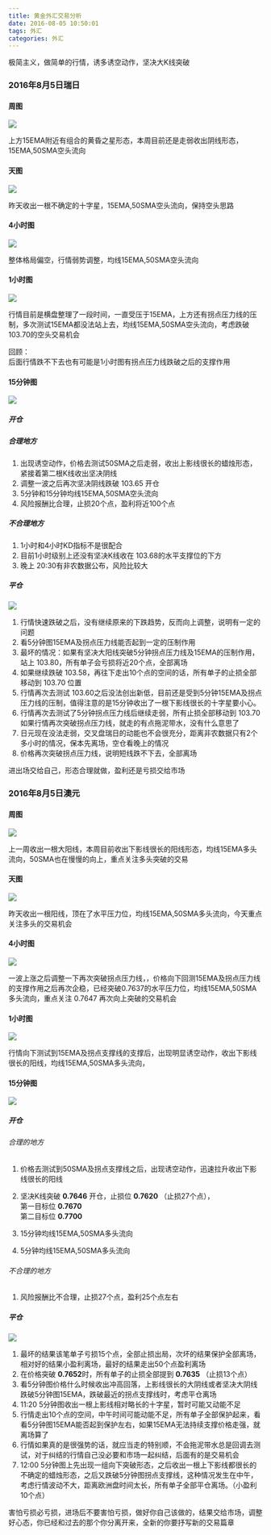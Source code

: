 ```yaml
---
title: 黄金外汇交易分析  
date: 2016-08-05 10:50:01  
tags: 外汇
categories: 外汇
---
```


极简主义，做简单的行情，诱多诱空动作，坚决大K线突破

### 2016年8月5日瑞日
#### 周图
![](http://jongrow.oss-cn-beijing.aliyuncs.com/20160805%E7%91%9E%E6%97%A5/%E5%91%A8%E5%9B%BE.png)

上方15EMA附近有组合的黄昏之星形态，本周目前还是走弱收出阴线形态，15EMA,50SMA空头流向
#### 天图
![](http://jongrow.oss-cn-beijing.aliyuncs.com/20160805%E7%91%9E%E6%97%A5/%E5%A4%A9%E5%9B%BE.png)

昨天收出一根不确定的十字星，15EMA,50SMA空头流向，保持空头思路
#### 4小时图
![](http://jongrow.oss-cn-beijing.aliyuncs.com/20160805%E7%91%9E%E6%97%A5/4%E5%B0%8F%E6%97%B6%E5%9B%BE.png)

整体格局偏空，行情弱势调整，均线15EMA,50SMA空头流向
#### 1小时图
![](http://jongrow.oss-cn-beijing.aliyuncs.com/20160805%E7%91%9E%E6%97%A5/1%E5%B0%8F%E6%97%B6%E5%9B%BE.png)

行情目前是横盘整理了一段时间，一直受压于15EMA，上方还有拐点压力线的压制，多次测试15EMA都没法站上去，均线15EMA,50SMA空头流向，考虑跌破103.70的空头交易机会

回顾：  
后面行情跌不下去也有可能是1小时图有拐点压力线跌破之后的支撑作用
#### 15分钟图

![](http://jongrow.oss-cn-beijing.aliyuncs.com/20160805%E7%91%9E%E6%97%A5/15%E5%88%86%E9%92%9F%E5%9B%BE.png)

##### 开仓
##### 合理地方
1. 出现诱空动作，价格去测试50SMA之后走弱，收出上影线很长的蜡烛形态，紧接着第二根K线收出坚决阴线
2. 调整一波之后再次坚决阴线跌破 103.65 开仓
3. 5分钟和15分钟均线15EMA,50SMA空头流向
4. 风险报酬比合理，止损20个点，盈利将近100个点

##### 不合理地方
1. 1小时和4小时KD指标不是很配合
2. 目前1小时级别上还没有坚决K线收在 103.68的水平支撑位的下方
3. 晚上 20:30有非农数据公布，风险比较大

##### 平仓
![](http://jongrow.oss-cn-beijing.aliyuncs.com/20160805%E7%91%9E%E6%97%A5/5%E5%88%86%E9%92%9F%E7%A6%BB%E5%9C%BA.png)

1. 行情快速跌破之后，没有继续原来的下跌趋势，反而向上调整，说明有一定的问题
2. 看5分钟图15EMA及拐点压力线能否起到一定的压制作用
3. 最坏的情况：如果有坚决大阳线突破5分钟拐点压力线及15EMA的压制作用，站上 103.80，所有单子会亏损将近20个点，全部离场
4. 如果继续跌破 103.58，再往下走出10个点的空间的话，所有单子的止损全部移动到 103.70 位置
5. 行情再次去测试 103.60之后没法创出新低，目前还是受到5分钟15EMA及拐点压力线的压制，值得注意的是15分钟收出了一根下影线很长的十字星要小心。  
6. 行情再次去测试了5分钟拐点压力线后继续走弱，所有止损全部移动到 103.70 如果行情再次突破拐点压力线，就走的有点拖泥带水，没有什么意思了
7. 日元现在没法走弱，交叉盘瑞日的动能也不会很充分，距离非农数据只有2个多小时的情况，保本先离场，空仓看晚上的情况
8. 价格再次突破拐点压力线，说明短线跌不下去，全部离场

进出场交给自己，形态合理就做，盈利还是亏损交给市场


### 2016年8月5日澳元
#### 周图

![](http://jongrow.oss-cn-beijing.aliyuncs.com/20160805%E6%BE%B3%E5%85%83/%E5%91%A8%E5%9B%BE.png)

上一周收出一根大阳线，本周目前收出下影线很长的阳线形态，均线15EMA多头流向，50SMA也在慢慢的向上，重点关注多头突破的交易

#### 天图

![](http://jongrow.oss-cn-beijing.aliyuncs.com/20160805%E6%BE%B3%E5%85%83/%E5%A4%A9%E5%9B%BE.png)

昨天收出一根阳线，顶在了水平压力位，均线15EMA,50SMA多头流向，今天重点关注多头的交易机会

####  4小时图

![](http://jongrow.oss-cn-beijing.aliyuncs.com/20160805%E6%BE%B3%E5%85%83/4%E5%B0%8F%E6%97%B6.png)

一波上涨之后调整一下再次突破拐点压力线，，价格向下回测15EMA及拐点压力线的支撑作用之后再次企稳，已经突破0.7637的水平压力位，均线15EMA,50SMA多头流向，重点关注 0.7647 再次向上突破的交易机会
#### 1小时图

![](http://jongrow.oss-cn-beijing.aliyuncs.com/20160805%E6%BE%B3%E5%85%83/1%E5%B0%8F%E6%97%B6.png)

行情向下测试到15EMA及拐点支撑线的支撑后，出现明显诱空动作，收出下影线很长的阳线，均线15EMA,50SMA多头流向，

#### 15分钟图
![](http://jongrow.oss-cn-beijing.aliyuncs.com/20160805%E6%BE%B3%E5%85%83/15%E5%88%86%E9%92%9F.png)

##### 开仓
###### 合理的地方
1. 价格去测试到50SMA及拐点支撑线之后，出现诱空动作，迅速拉升收出下影线很长的阳线
2. 坚决K线突破 **0.7646**  开仓，止损位 **0.7620** （止损27个点），  
第一目标位 **0.7670**   
第二目标位 **0.7700**

3. 15分钟均线15EMA,50SMA多头流向
4. 5分钟均线15EMA,50SMA多头流向


###### 不合理的地方
1. 风险报酬比不合理，止损27个点，盈利25个点左右

##### 平仓
![](http://jongrow.oss-cn-beijing.aliyuncs.com/20160805%E6%BE%B3%E5%85%83/5%E5%88%86%E9%92%9F%E7%A6%BB%E5%9C%BA.png)

1. 最坏的结果该笔单子亏损15个点，全部止损出局，次坏的结果保护全部离场，相对好的结果小盈利离场，最好的结果走出50个点盈利离场
2. 在价格突破 **0.7652**时，所有单子的止损全部提到 **0.7635** （止损13个点）
3. 看5分钟图价格什么时候收出冲高回落，上影线很长的大阴线或者坚决大阴线跌破5分钟图15EMA，跌破最近的拐点支撑线时，考虑平仓离场
4. 11:20 5分钟图收出一根上影线相对略长的十字星，暂时可能又动能不足
5. 行情走出10个点的空间，中午时间可能动能不足，所有单子全部保护起来，看看5分钟图15EMA能否起到保护左右，如果15EMA无法持续支撑价格走强，就离场算了
6. 行情如果真的是很强势的话，就应当走的特别顺，不会拖泥带水总是回调去测试，对于纠结的行情自己没必要和市场一起纠结，后面有的是交易机会
7. 12:00 5分钟图上先出现一组向下突破形态，之后收出一根上下影线都很长的不确定的蜡烛形态，之后又跌破5分钟图拐点支撑线，这种情况发生在中午，考虑行情波动不大，距离欧洲盘时间太长，所有单子全部平仓离场。（小盈利10个点）



害怕亏损必亏损，进场后不要害怕亏损，做好你自己该做的，结果交给市场，调整好心态，你已经和过去的那个你分离开来，全新的你要抒写新的交易篇章




